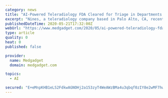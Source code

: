 ```yaml
---
category: news
title: "AI-Powered Teleradiology FDA Cleared for Triage in Departments Swamped by COVID-19: Interview with David Stavens, CEO of Nines"
excerpt: "Nines, a teleradiology company based in Palo Alto, CA, recently received FDA clearance for their NinesAI medical device, which supports the automated"
publishedDateTime: 2020-05-21T17:32:00Z
webUrl: "https://www.medgadget.com/2020/05/ai-powered-teleradiology-fda-cleared-for-triage-by-departments-swamped-by-covid-19-interview-with-david-stavens-ceo-of-nines.html"
type: article
quality: 0
heat: 0
published: false

provider:
  name: Medgadget
  domain: medgadget.com

topics:
  - AI

secured: "E+eMnpKHB1eLS2FdkwAGNOHj2a153zyT4WeAWzBMa4u3qbqf0zIY8e2wMF7hwT1qqNPC56MWR9d8YREIfhhRE/BagAaYG/CFUTJCVcjsIM3PCuJsJm0yLGPyWDuzQ/aaaykkYAmGgPTYvbvesyJpI5Nhw0K3lUbBgjEiB1PslEdu/x8jcFrmA/ULhs3NDtUm1O1y4TIIXu2OmPWNmDUQaz0EIFiKOnFp36jM8sPm22KdLfsa3E2X3YnrdLc5wy96YKDo1prxZsu6nM9qkH8MmZvVSz+eBYHabHZJjSuggyzi+w05wo3n+FsnKkiYtFBcUGspSJ9dKsSPwRNwOTSfKBACvMAYXUfBUOJK60CS274UtbeqQCoTdvWNpun7KhZ7W6uRbxp2ytvlHDaRpvXAMZpAOlIncdEA+JnIM5bzfUGwGaj7XnwoUwW91pTrFNxY/iGhIose8hYXooakIjingOEtDXWQbZwmcIMBzS0kgpg=;CKIpZwupWpvqg2I1MCr5Gw=="
---
```


